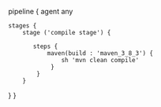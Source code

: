 pipeline {
    agent any

    stages {
        stage ('compile stage') {
        
           steps {
               maven(build : 'maven_3_8_3') {
                   sh 'mvn clean compile'
                }
            }
        }
  }
}
